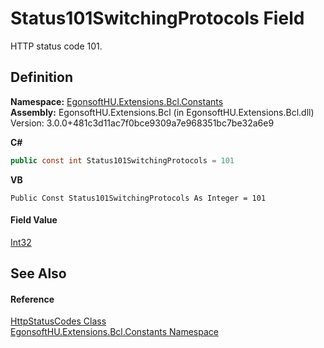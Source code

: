 # Status101SwitchingProtocols Field


HTTP status code 101.



## Definition
**Namespace:** <a href="N_EgonsoftHU_Extensions_Bcl_Constants.md">EgonsoftHU.Extensions.Bcl.Constants</a>  
**Assembly:** EgonsoftHU.Extensions.Bcl (in EgonsoftHU.Extensions.Bcl.dll) Version: 3.0.0+481c3d11ac7f0bce9309a7e968351bc7be32a6e9

**C#**
``` C#
public const int Status101SwitchingProtocols = 101
```
**VB**
``` VB
Public Const Status101SwitchingProtocols As Integer = 101
```



#### Field Value
<a href="https://learn.microsoft.com/dotnet/api/system.int32" target="_blank" rel="noopener noreferrer">Int32</a>

## See Also


#### Reference
<a href="T_EgonsoftHU_Extensions_Bcl_Constants_HttpStatusCodes.md">HttpStatusCodes Class</a>  
<a href="N_EgonsoftHU_Extensions_Bcl_Constants.md">EgonsoftHU.Extensions.Bcl.Constants Namespace</a>  
